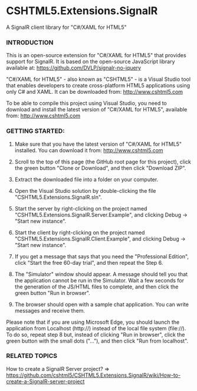 # CSHTML5.Extensions.SignalR
A SignalR client library for "C#/XAML for HTML5"



### INTRODUCTION

This is an open-source extension for "C#/XAML for HTML5" that provides support for SignalR. It is based on the open-source JavaScript library available at: https://github.com/DVLP/signalr-no-jquery

"C#/XAML for HTML5" - also known as "CSHTML5" - is a Visual Studio tool that enables developers to create cross-platform HTML5 applications using only C# and XAML. It can be downloaded from: http://www.cshtml5.com

To be able to compile this project using Visual Studio, you need to download and install the latest version of "C#/XAML for HTML5", available from: http://www.cshtml5.com



### GETTING STARTED:

1. Make sure that you have the latest version of "C#/XAML for HTML5" installed. You can download it from: http://www.cshtml5.com

2. Scroll to the top of this page (the GitHub root page for this project), click the green button "Clone or Download", and then click "Download ZIP".

3. Extract the downloaded file into a folder on your computer.

4. Open the Visual Studio solution by double-clicking the file "CSHTML5.Extensions.SignalR.sln".

5. Start the server by right-clicking on the project named "CSHTML5.Extensions.SignalR.Server.Example", and clicking Debug -> "Start new instance".

6. Start the client by right-clicking on the project named "CSHTML5.Extensions.SignalR.Client.Example", and clicking Debug -> "Start new instance".

7. If you get a message that says that you need the "Professional Edition", click "Start the free 60-day trial", and then repeat the Step 6.

8. The "Simulator" window should appear. A message should tell you that the application cannot be run in the Simulator. Wait a few seconds for the generation of the JS/HTML files to complete, and then click the green button "Run in browser".

9. The browser should open with a sample chat application. You can write messages and receive them.

Please note that if you are using Microsoft Edge, you should launch the application from Localhost (http://) instead of the local file system (file://). To do so, repeat step 8 but, instead of clicking "Run in browser", click the green button with the small dots ("..."), and then click "Run from localhost".



### RELATED TOPICS

How to create a SignalR Server project? => https://github.com/cshtml5/CSHTML5.Extensions.SignalR/wiki/How-to-create-a-SignalR-server-project
